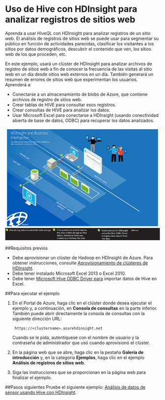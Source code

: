 <properties 
	pageTitle="Uso de Hive con Hadoop para el análisis de registros de sitios web | Microsoft Azure" 
	description="Aprenda a usar Hive con HDInsight para analizar registros de sitios web. Usará un archivo de registro como entrada en una tabla de HDInsight y HiveQL para consultar los datos." 
	services="hdinsight" 
	documentationCenter="" 
	authors="nitinme" 
	manager="paulettm" 
	editor="cgronlun"/>

<tags 
	ms.service="hdinsight" 
	ms.workload="big-data" 
	ms.tgt_pltfrm="na" 
	ms.devlang="na" 
	ms.topic="article" 
	ms.date="07/11/2015" 
	ms.author="nitinme"/>

# Uso de Hive con HDInsight para analizar registros de sitios web

Aprenda a usar HiveQL con HDInsight para analizar registros de un sitio web. El análisis de registros de sitios web se puede usar para segmentar su público en función de actividades parecidas, clasificar los visitantes a los sitios por datos demográficos, descubrir el contenido que ven, los sitios web de los que proceden, etc.

En este ejemplo, usará un clúster de HDInsight para analizar archivos de registro de sitios web a fin de conocer la frecuencia de las visitas al sitio web en un día desde sitios web externos en un día. También generará un resumen de errores de sitios web que experimentan los usuarios. Aprenderá a:

- Conectarse a un almacenamiento de blobs de Azure, que contiene archivos de registro de sitios web.
- Crear tablas de HIVE para consultar esos registros.
- Crear consultas de HIVE para analizar los datos.
- Usar Microsoft Excel para conectarse a HDInsight (usando conectividad abierta de base de datos, ODBC) para recuperar los datos analizados.

![HDI.Samples.Website.Log.Analysis][img-hdi-weblogs-sample]

##Requisitos previos

- Debe aprovisionar un clúster de Hadoop en HDInsight de Azure. Para obtener instrucciones, consulte [Aprovisionamiento de clústeres de HDInsight][hdinsight-provision]. 
- Debe tener instalado Microsoft Excel 2013 o Excel 2010.
- Debe tener [Microsoft Hive ODBC Driver para](http://www.microsoft.com/download/details.aspx?id=40886) importar datos de Hive en Excel.


##Para ejecutar el ejemplo

1. En el Portal de Azure, haga clic en el clúster donde desea ejecutar el ejemplo y, a continuación, en **Consola de consultas** en la parte inferior. También puede abrir directamente la consola de consultas con la siguiente dirección URL:

	 	https://<clustername>.azurehdinsight.net
	
	Cuando se le pida, autentíquese con el nombre de usuario y la contraseña de administrador que usó cuando aprovisionó el clúster.
  
2. En la página web que se abre, haga clic en la pestaña **Galería de introducción** y, en la categoría **Ejemplos**, haga clic en el ejemplo **Análisis de registros de sitios web**.

3. Siga las instrucciones que se proporcionan en la página web para finalizar el ejemplo.

##Pasos siguientes
Pruebe el siguiente ejemplo: [Análisis de datos de sensor usando Hive con HDInsight](hdinsight-hive-analyze-sensor-data.md).


[hdinsight-provision]: hdinsight-provision-clusters.md
[hdinsight-sensor-data-sample]: ../hdinsight-use-hive-sensor-data-analysis.md

[img-hdi-weblogs-sample]: ./media/hdinsight-hive-analyze-website-log/hdinsight-weblogs-sample.png
 

<!---HONumber=August15_HO6-->